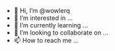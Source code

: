- 👋 Hi, I’m @wowlerq
- 👀 I’m interested in ...
- 🌱 I’m currently learning ...
- 💞️ I’m looking to collaborate on ...
- 📫 How to reach me ...

<!---
wowlerq/wowlerq is a ✨ special ✨ repository because its `README.md` (this file) appears on your GitHub profile.
You can click the Preview link to take a look at your changes.
--->
